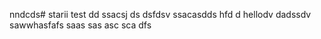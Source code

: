 nndcds# starii
test
dd
ssacsj
ds
dsfdsv
ssacasdds
hfd
d hellodv
dadssdv
sawwhasfafs
saas
sas
asc
sca
dfs
